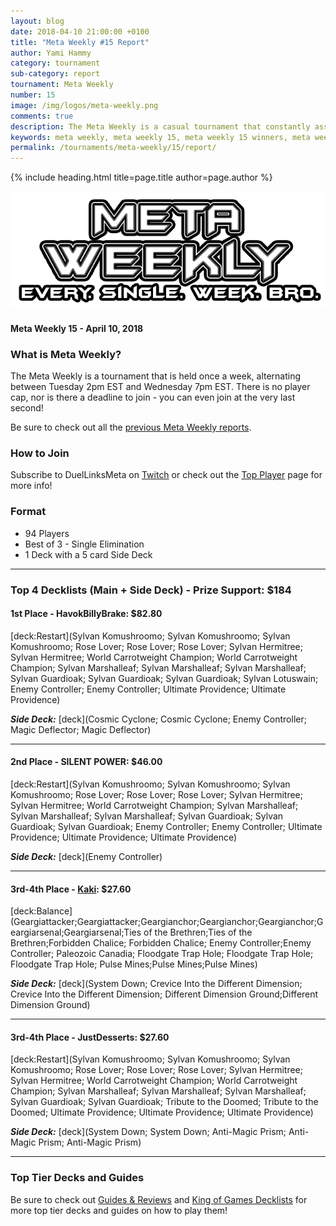 ```yaml
---
layout: blog
date: 2018-04-10 21:00:00 +0100
title: "Meta Weekly #15 Report"
author: Yami Hammy
category: tournament
sub-category: report
tournament: Meta Weekly
number: 15
image: /img/logos/meta-weekly.png
comments: true
description: The Meta Weekly is a casual tournament that constantly assesses the ever changing Meta. Check out the report of these Top Players, their decks, and Prizes!
keywords: meta weekly, meta weekly 15, meta weekly 15 winners, meta weekly 15 decks, tournament, Dkayed, duel links meta, geargia, anki, masked heroes, sylvan, rez
permalink: /tournaments/meta-weekly/15/report/
---
```


{% include heading.html title=page.title author=page.author %}

![](/img/logos/meta-weekly.png)

#### Meta Weekly 15 - April 10, 2018

### What is Meta Weekly?
The Meta Weekly is a tournament that is held once a week, alternating between Tuesday 2pm EST and Wednesday 7pm EST. There is no player cap, nor is there a deadline to join - you can even join at the very last second!

Be sure to check out all the [previous Meta Weekly reports](/tournaments/meta-weekly/).

### How to Join
Subscribe to DuelLinksMeta on [Twitch](https://www.twitch.tv/duellinksmeta) or check out the [Top Player](/discord/) page for more info!

### Format
- 94 Players
- Best of 3 - Single Elimination 
- 1 Deck with a 5 card Side Deck

---

### Top 4 Decklists (Main + Side Deck) - Prize Support: $184

#### 1st Place - HavokBillyBrake: $82.80

[deck:Restart](Sylvan Komushroomo; Sylvan Komushroomo; Sylvan Komushroomo; Rose Lover; Rose Lover; Rose Lover; Sylvan Hermitree; Sylvan Hermitree; World Carrotweight Champion; World Carrotweight Champion; Sylvan Marshalleaf; Sylvan Marshalleaf; Sylvan Marshalleaf; Sylvan Guardioak; Sylvan Guardioak; Sylvan Guardioak; Sylvan Lotuswain; Enemy Controller; Enemy Controller; Ultimate Providence; Ultimate Providence)

***Side Deck:***
[deck](Cosmic Cyclone; Cosmic Cyclone; Enemy Controller; Magic Deflector; Magic Deflector)

---

#### 2nd Place - SILENT POWER: $46.00

[deck:Restart](Sylvan Komushroomo; Sylvan Komushroomo; Sylvan Komushroomo; Rose Lover; Rose Lover; Rose Lover; Sylvan Hermitree; Sylvan Hermitree; World Carrotweight Champion; Sylvan Marshalleaf; Sylvan Marshalleaf; Sylvan Marshalleaf; Sylvan Guardioak; Sylvan Guardioak; Sylvan Guardioak; Enemy Controller; Enemy Controller; Ultimate Providence; Ultimate Providence; Ultimate Providence)

***Side Deck:***
[deck](Enemy Controller)

---

#### 3rd-4th Place - [Kaki](/authors/kaki): $27.60

[deck:Balance](Geargiattacker;Geargiattacker;Geargianchor;Geargianchor;Geargianchor;Geargiarsenal;Geargiarsenal;Ties of the Brethren;Ties of the Brethren;Forbidden Chalice; Forbidden Chalice; Enemy Controller;Enemy Controller; Paleozoic Canadia; Floodgate Trap Hole; Floodgate Trap Hole; Floodgate Trap Hole; Pulse Mines;Pulse Mines;Pulse Mines)

***Side Deck:***
[deck](System Down; Crevice Into the Different Dimension; Crevice Into the Different Dimension; Different Dimension Ground;Different Dimension Ground)

---

#### 3rd-4th Place - JustDesserts: $27.60

[deck:Restart](Sylvan Komushroomo; Sylvan Komushroomo; Sylvan Komushroomo; Rose Lover; Rose Lover; Rose Lover; Sylvan Hermitree; Sylvan Hermitree; World Carrotweight Champion; World Carrotweight Champion; Sylvan Marshalleaf; Sylvan Marshalleaf; Sylvan Marshalleaf; Sylvan Guardioak; Sylvan Guardioak; Tribute to the Doomed; Tribute to the Doomed; Ultimate Providence; Ultimate Providence; Ultimate Providence)

***Side Deck:***
[deck](System Down; System Down; Anti-Magic Prism; Anti-Magic Prism; Anti-Magic Prism)

---

### Top Tier Decks and Guides
Be sure to check out [Guides & Reviews](/guides-and-reviews/) and [King of Games Decklists](/top-decks/) for more top tier decks and guides on how to play them! 